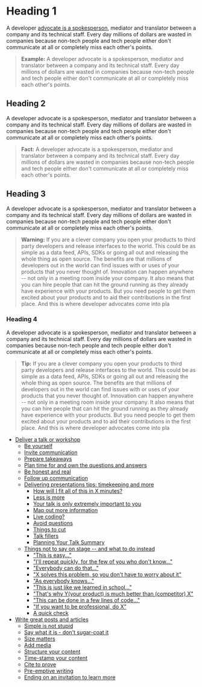 # Heading 1

A developer <a href="#">advocate is a spokesperson</a>, mediator and translator between
a company and its technical staff. Every day millions of dollars are
wasted in companies because non-tech people and tech people either
don\'t communicate at all or completely miss each other\'s points.

> **Example:** A developer advocate is a spokesperson, mediator and translator between
a company and its technical staff. Every day millions of dollars are
wasted in companies because non-tech people and tech people either
don\'t communicate at all or completely miss each other\'s points.

## Heading 2

A developer advocate is a spokesperson, mediator and translator between
a company and its technical staff. Every day millions of dollars are
wasted in companies because non-tech people and tech people either
don\'t communicate at all or completely miss each other\'s points.

> **Fact:** A developer advocate is a spokesperson, mediator and translator between
a company and its technical staff. Every day millions of dollars are
wasted in companies because non-tech people and tech people either
don\'t communicate at all or completely miss each other\'s points.


## Heading 3

A developer advocate is a spokesperson, mediator and translator between
a company and its technical staff. Every day millions of dollars are
wasted in companies because non-tech people and tech people either
don\'t communicate at all or completely miss each other\'s points.

> **Warning:** If you are a clever company you open your products to third
party developers and release interfaces to the world. This could be as
simple as a data feed, APIs, SDKs or going all out and releasing the
whole thing as open source. The benefits are that millions of developers
out in the world can find issues with or uses of your products that you
never thought of. Innovation can happen anywhere -- not only in a
meeting room inside your company. It also means that you can hire people
that can hit the ground running as they already have experience with
your products. But you need people to get them excited about your
products and to aid their contributions in the first place. And this is
where developer advocates come into pla

### Heading 4

A developer advocate is a spokesperson, mediator and translator between
a company and its technical staff. Every day millions of dollars are
wasted in companies because non-tech people and tech people either
don\'t communicate at all or completely miss each other\'s points.

> **Tip:** If you are a clever company you open your products to third
party developers and release interfaces to the world. This could be as
simple as a data feed, APIs, SDKs or going all out and releasing the
whole thing as open source. The benefits are that millions of developers
out in the world can find issues with or uses of your products that you
never thought of. Innovation can happen anywhere -- not only in a
meeting room inside your company. It also means that you can hire people
that can hit the ground running as they already have experience with
your products. But you need people to get them excited about your
products and to aid their contributions in the first place. And this is
where developer advocates come into pla

* [Deliver a talk or workshop](#deliver-a-talk-or-workshop)
    * [Be yourself](#be-yourself)
    * [Invite communication](#invite-communication)
    * [Prepare takeaways](#prepare-takeaways)
    * [Plan time for and own the questions and answers](#plan-time-for-and-own-the-questions-and-answers)
    * [Be honest and real](#be-honest-and-real)
    * [Follow up communication](#follow-up-communication)
    * [Delivering presentations tips: timekeeping and more](#delivering-presentations-tips-timekeeping-and-more)
        * [How will I fit all of this in X minutes?](#how-will-i-fit-all-of-this-in-x-minutes)
        * [Less is more](#less-is-more)
        * [Your talk is only extremely important to you](#your-talk-is-only-extremely-important-to-you)
        * [Map out more information](#map-out-more-information)
        * [Live coding?](#live-coding)
        * [Avoid questions](#avoid-questions)
        * [Things to cut](#things-to-cut)
        * [Talk fillers](#talk-fillers)
        * [Planning Your Talk Summary](#planning-your-talk-summary)
    * [Things not to say on stage -- and what to do instead](#things-not-to-say-on-stage-and-what-to-do-instead)
        * ["This is easy..."](#this-is-easy)
        * ["I'll repeat quickly, for the few of you who don't know..."](#ill-repeat-quickly-for-the-few-of-you-who-dont-know)
        * ["Everybody can do that..."](#everybody-can-do-that)
        * ["X solves this problem, so you don't have to worry about it"](#x-solves-this-problem-so-you-dont-have-to-worry-about-it)
        * ["As everybody knows..."](#as-everybody-knows)
        * ["This is just like we learned in school..."](#this-is-just-like-we-learned-in-school)
        * ["That's why Y(your product) is much better than (competitor) X"](#thats-why-yyour-product-is-much-better-than-competitor-x)
        * ["This can be done in a few lines of code..."](#this-can-be-done-in-a-few-lines-of-code)
        * ["If you want to be professional, do X"](#if-you-want-to-be-professional-do-x)
        * [A quick check](#a-quick-check)
* [Write great posts and articles](#write-great-posts-and-articles)
    * [Simple is not stupid](#simple-is-not-stupid)
    * [Say what it is - don't sugar-coat it](#say-what-it-is---dont-sugar-coat-it)
    * [Size matters](#size-matters)
    * [Add media](#add-media)
    * [Structure your content](#structure-your-content)
    * [Time-stamp your content](#time-stamp-your-content)
    * [Cite to prove](#cite-to-prove)
    * [Pre-emptive writing](#pre-emptive-writing)
    * [Ending on an invitation to learn more](#ending-on-an-invitation-to-learn-more)